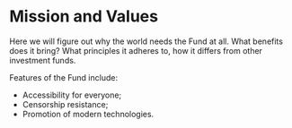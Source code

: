 # Mission and Values

<NotReadyBadge />

Here we will figure out why the world needs the Fund at all.
What benefits does it bring? What principles it adheres to,
how it differs from other investment funds.

Features of the Fund include:
- Accessibility for everyone;
- Censorship resistance;
- Promotion of modern technologies.
